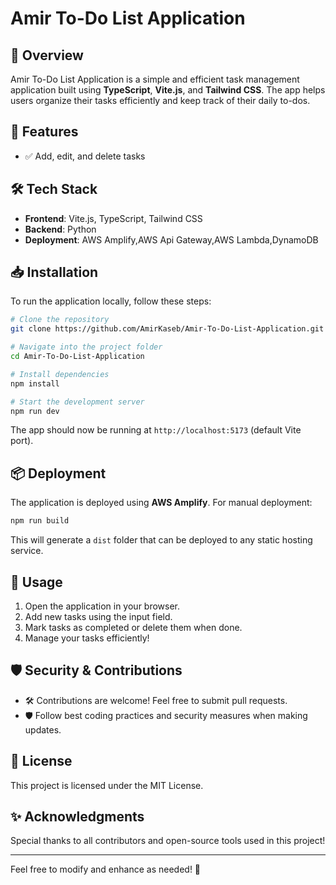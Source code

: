 # Amir To-Do List Application

## 📌 Overview
Amir To-Do List Application is a simple and efficient task management application built using **TypeScript**, **Vite.js**, and **Tailwind CSS**. The app helps users organize their tasks efficiently and keep track of their daily to-dos.

## 🚀 Features
- ✅ Add, edit, and delete tasks


## 🛠 Tech Stack
- **Frontend**: Vite.js, TypeScript, Tailwind CSS
- **Backend**:  Python 
- **Deployment**: AWS Amplify,AWS Api Gateway,AWS Lambda,DynamoDB

## 📥 Installation
To run the application locally, follow these steps:

```sh
# Clone the repository
git clone https://github.com/AmirKaseb/Amir-To-Do-List-Application.git

# Navigate into the project folder
cd Amir-To-Do-List-Application

# Install dependencies
npm install

# Start the development server
npm run dev
```

The app should now be running at `http://localhost:5173` (default Vite port).

## 📦 Deployment
The application is deployed using **AWS Amplify**. For manual deployment:
```sh
npm run build
```
This will generate a `dist` folder that can be deployed to any static hosting service.

## 📝 Usage
1. Open the application in your browser.
2. Add new tasks using the input field.
3. Mark tasks as completed or delete them when done.
4. Manage your tasks efficiently!

## 🛡 Security & Contributions
- 🛠 Contributions are welcome! Feel free to submit pull requests.
- 🛡 Follow best coding practices and security measures when making updates.

## 📜 License
This project is licensed under the MIT License.

## ✨ Acknowledgments
Special thanks to all contributors and open-source tools used in this project!

---

Feel free to modify and enhance as needed! 🚀

